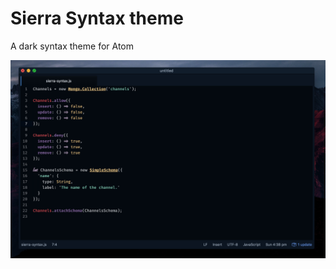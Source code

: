 # Sierra Syntax theme

A dark syntax theme for Atom

![JavaScript screenshot](https://raw.githubusercontent.com/licatajustin/sierra-syntax/master/assets/screenshot.png)
